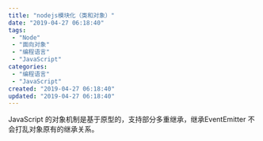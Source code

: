 ```yaml
---
title: "nodejs模块化（类和对象）"
date: "2019-04-27 06:18:40"
tags: 
 - "Node"
 - "面向对象"
 - "编程语言"
 - "JavaScript"
categories: 
 - "编程语言"
 - "JavaScript"
created: "2019-04-27 06:18:40"
updated: "2019-04-27 06:18:40"
---
```


JavaScript 的对象机制是基于原型的，支持部分多重继承，继承EventEmitter 不会打乱对象原有的继承关系。